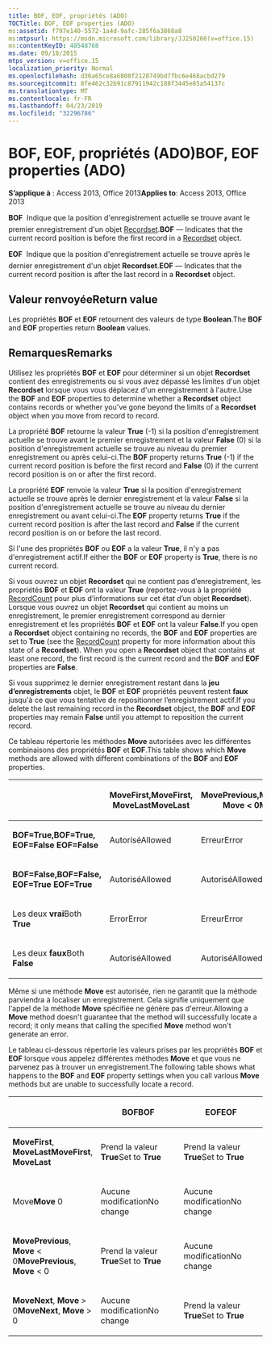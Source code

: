 ```yaml
---
title: BOF, EOF, propriétés (ADO)
TOCTitle: BOF, EOF properties (ADO)
ms:assetid: f797e140-5572-1a4d-9afc-285f6a3868a8
ms:mtpsurl: https://msdn.microsoft.com/library/JJ250260(v=office.15)
ms:contentKeyID: 48548768
ms.date: 09/18/2015
mtps_version: v=office.15
localization_priority: Normal
ms.openlocfilehash: d36a65ce8a6808f2128749bd7fbc6e468acbd279
ms.sourcegitcommit: 8fe462c32b91c87911942c188f3445e85a54137c
ms.translationtype: MT
ms.contentlocale: fr-FR
ms.lasthandoff: 04/23/2019
ms.locfileid: "32296786"
---
```

# <a name="bof-eof-properties-ado"></a><span data-ttu-id="70957-102">BOF, EOF, propriétés (ADO)</span><span class="sxs-lookup"><span data-stu-id="70957-102">BOF, EOF properties (ADO)</span></span>


<span data-ttu-id="70957-103">**S’applique à** : Access 2013, Office 2013</span><span class="sxs-lookup"><span data-stu-id="70957-103">**Applies to**: Access 2013, Office 2013</span></span>

<span data-ttu-id="70957-104">**BOF**  Indique que la position d'enregistrement actuelle se trouve avant le premier enregistrement d'un objet [Recordset](recordset-object-ado.md).</span><span class="sxs-lookup"><span data-stu-id="70957-104">**BOF** — Indicates that the current record position is before the first record in a [Recordset](recordset-object-ado.md) object.</span></span>

<span data-ttu-id="70957-105">**EOF**  Indique que la position d'enregistrement actuelle se trouve après le dernier enregistrement d'un objet **Recordset**.</span><span class="sxs-lookup"><span data-stu-id="70957-105">**EOF** — Indicates that the current record position is after the last record in a **Recordset** object.</span></span>

## <a name="return-value"></a><span data-ttu-id="70957-106">Valeur renvoyée</span><span class="sxs-lookup"><span data-stu-id="70957-106">Return value</span></span>

<span data-ttu-id="70957-107">Les propriétés **BOF** et **EOF** retournent des valeurs de type **Boolean**.</span><span class="sxs-lookup"><span data-stu-id="70957-107">The **BOF** and **EOF** properties return **Boolean** values.</span></span>

## <a name="remarks"></a><span data-ttu-id="70957-108">Remarques</span><span class="sxs-lookup"><span data-stu-id="70957-108">Remarks</span></span>

<span data-ttu-id="70957-109">Utilisez les propriétés **BOF** et **EOF** pour déterminer si un objet **Recordset** contient des enregistrements ou si vous avez dépassé les limites d'un objet **Recordset** lorsque vous vous déplacez d'un enregistrement à l'autre.</span><span class="sxs-lookup"><span data-stu-id="70957-109">Use the **BOF** and **EOF** properties to determine whether a **Recordset** object contains records or whether you've gone beyond the limits of a **Recordset** object when you move from record to record.</span></span>

<span data-ttu-id="70957-110">La propriété **BOF** retourne la valeur **True** (-1) si la position d'enregistrement actuelle se trouve avant le premier enregistrement et la valeur **False** (0) si la position d'enregistrement actuelle se trouve au niveau du premier enregistrement ou après celui-ci.</span><span class="sxs-lookup"><span data-stu-id="70957-110">The **BOF** property returns **True** (-1) if the current record position is before the first record and **False** (0) if the current record position is on or after the first record.</span></span>

<span data-ttu-id="70957-111">La propriété **EOF** renvoie la valeur **True** si la position d'enregistrement actuelle se trouve après le dernier enregistrement et la valeur **False** si la position d'enregistrement actuelle se trouve au niveau du dernier enregistrement ou avant celui-ci.</span><span class="sxs-lookup"><span data-stu-id="70957-111">The **EOF** property returns **True** if the current record position is after the last record and **False** if the current record position is on or before the last record.</span></span>

<span data-ttu-id="70957-112">Si l'une des propriétés **BOF** ou **EOF** a la valeur **True**, il n'y a pas d'enregistrement actif.</span><span class="sxs-lookup"><span data-stu-id="70957-112">If either the **BOF** or **EOF** property is **True**, there is no current record.</span></span>

<span data-ttu-id="70957-p101">Si vous ouvrez un objet **Recordset** qui ne contient pas d’enregistrement, les propriétés **BOF** et **EOF** ont la valeur **True** (reportez-vous à la propriété [RecordCount](recordcount-property-ado.md) pour plus d’informations sur cet état d’un objet **Recordset**). Lorsque vous ouvrez un objet **Recordset** qui contient au moins un enregistrement, le premier enregistrement correspond au dernier enregistrement et les propriétés **BOF** et **EOF** ont la valeur **False**.</span><span class="sxs-lookup"><span data-stu-id="70957-p101">If you open a **Recordset** object containing no records, the **BOF** and **EOF** properties are set to **True** (see the [RecordCount](recordcount-property-ado.md) property for more information about this state of a **Recordset**). When you open a **Recordset** object that contains at least one record, the first record is the current record and the **BOF** and **EOF** properties are **False**.</span></span>

<span data-ttu-id="70957-115">Si vous supprimez le dernier enregistrement restant dans la **jeu d’enregistrements** objet, le **BOF** et **EOF** propriétés peuvent restent **faux** jusqu'à ce que vous tentative de repositionner l’enregistrement actif.</span><span class="sxs-lookup"><span data-stu-id="70957-115">If you delete the last remaining record in the **Recordset** object, the **BOF** and **EOF** properties may remain **False** until you attempt to reposition the current record.</span></span>

<span data-ttu-id="70957-116">Ce tableau répertorie les méthodes **Move** autorisées avec les différentes combinaisons des propriétés **BOF** et **EOF**.</span><span class="sxs-lookup"><span data-stu-id="70957-116">This table shows which **Move** methods are allowed with different combinations of the **BOF** and **EOF** properties.</span></span>

<table>
<colgroup>
<col style="width: 20%" />
<col style="width: 20%" />
<col style="width: 20%" />
<col style="width: 20%" />
<col style="width: 20%" />
</colgroup>
<thead>
<tr class="header">
<th><p></p></th>
<th><p><span data-ttu-id="70957-117">MoveFirst,</span><span class="sxs-lookup"><span data-stu-id="70957-117">MoveFirst,</span></span><br />
<span data-ttu-id="70957-118">MoveLast</span><span class="sxs-lookup"><span data-stu-id="70957-118">MoveLast</span></span></p></th>
<th><p><span data-ttu-id="70957-119">MovePrevious,</span><span class="sxs-lookup"><span data-stu-id="70957-119">MovePrevious,</span></span><br />
<span data-ttu-id="70957-120">Move &lt; 0</span><span class="sxs-lookup"><span data-stu-id="70957-120">Move &lt; 0</span></span></p></th>
<th><p><br />
<span data-ttu-id="70957-121">Move 0</span><span class="sxs-lookup"><span data-stu-id="70957-121">Move 0</span></span></p></th>
<th><p><span data-ttu-id="70957-122">MoveNext,</span><span class="sxs-lookup"><span data-stu-id="70957-122">MoveNext,</span></span><br />
<span data-ttu-id="70957-123">Move &gt; 0</span><span class="sxs-lookup"><span data-stu-id="70957-123">Move &gt; 0</span></span></p></th>
</tr>
</thead>
<tbody>
<tr class="odd">
<td><p><span data-ttu-id="70957-124"><strong>BOF=True,</strong></span><span class="sxs-lookup"><span data-stu-id="70957-124"><strong>BOF=True,</strong></span></span><br /><span data-ttu-id="70957-125">
<strong>EOF=False</strong></span><span class="sxs-lookup"><span data-stu-id="70957-125">
<strong>EOF=False</strong></span></span></p></td>
<td><p><span data-ttu-id="70957-126">Autorisé</span><span class="sxs-lookup"><span data-stu-id="70957-126">Allowed</span></span></p></td>
<td><p><span data-ttu-id="70957-127">Erreur</span><span class="sxs-lookup"><span data-stu-id="70957-127">Error</span></span></p></td>
<td><p><span data-ttu-id="70957-128">Erreur</span><span class="sxs-lookup"><span data-stu-id="70957-128">Error</span></span></p></td>
<td><p><span data-ttu-id="70957-129">Autorisé</span><span class="sxs-lookup"><span data-stu-id="70957-129">Allowed</span></span></p></td>
</tr>
<tr class="even">
<td><p><span data-ttu-id="70957-130"><strong>BOF=False,</strong></span><span class="sxs-lookup"><span data-stu-id="70957-130"><strong>BOF=False,</strong></span></span><br /><span data-ttu-id="70957-131">
<strong>EOF=True</strong></span><span class="sxs-lookup"><span data-stu-id="70957-131">
<strong>EOF=True</strong></span></span></p></td>
<td><p><span data-ttu-id="70957-132">Autorisé</span><span class="sxs-lookup"><span data-stu-id="70957-132">Allowed</span></span></p></td>
<td><p><span data-ttu-id="70957-133">Autorisé</span><span class="sxs-lookup"><span data-stu-id="70957-133">Allowed</span></span></p></td>
<td><p><span data-ttu-id="70957-134">Erreur</span><span class="sxs-lookup"><span data-stu-id="70957-134">Error</span></span></p></td>
<td><p><span data-ttu-id="70957-135">Erreur</span><span class="sxs-lookup"><span data-stu-id="70957-135">Error</span></span></p></td>
</tr>
<tr class="odd">
<td><p><span data-ttu-id="70957-136">Les deux <strong>vrai</strong></span><span class="sxs-lookup"><span data-stu-id="70957-136">Both <strong>True</strong></span></span></p></td>
<td><p><span data-ttu-id="70957-137">Error</span><span class="sxs-lookup"><span data-stu-id="70957-137">Error</span></span></p></td>
<td><p><span data-ttu-id="70957-138">Erreur</span><span class="sxs-lookup"><span data-stu-id="70957-138">Error</span></span></p></td>
<td><p><span data-ttu-id="70957-139">Erreur</span><span class="sxs-lookup"><span data-stu-id="70957-139">Error</span></span></p></td>
<td><p><span data-ttu-id="70957-140">Error</span><span class="sxs-lookup"><span data-stu-id="70957-140">Error</span></span></p></td>
</tr>
<tr class="even">
<td><p><span data-ttu-id="70957-141">Les deux <strong>faux</strong></span><span class="sxs-lookup"><span data-stu-id="70957-141">Both <strong>False</strong></span></span></p></td>
<td><p><span data-ttu-id="70957-142">Autorisé</span><span class="sxs-lookup"><span data-stu-id="70957-142">Allowed</span></span></p></td>
<td><p><span data-ttu-id="70957-143">Autorisé</span><span class="sxs-lookup"><span data-stu-id="70957-143">Allowed</span></span></p></td>
<td><p><span data-ttu-id="70957-144">Autorisé</span><span class="sxs-lookup"><span data-stu-id="70957-144">Allowed</span></span></p></td>
<td><p><span data-ttu-id="70957-145">Autorisé</span><span class="sxs-lookup"><span data-stu-id="70957-145">Allowed</span></span></p></td>
</tr>
</tbody>
</table>


<span data-ttu-id="70957-146">Même si une méthode **Move** est autorisée, rien ne garantit que la méthode parviendra à localiser un enregistrement. Cela signifie uniquement que l'appel de la méthode **Move** spécifiée ne génère pas d'erreur.</span><span class="sxs-lookup"><span data-stu-id="70957-146">Allowing a **Move** method doesn't guarantee that the method will successfully locate a record; it only means that calling the specified **Move** method won't generate an error.</span></span>

<span data-ttu-id="70957-147">Le tableau ci-dessous répertorie les valeurs prises par les propriétés **BOF** et **EOF** lorsque vous appelez différentes méthodes **Move** et que vous ne parvenez pas à trouver un enregistrement.</span><span class="sxs-lookup"><span data-stu-id="70957-147">The following table shows what happens to the **BOF** and **EOF** property settings when you call various **Move** methods but are unable to successfully locate a record.</span></span>

<table>
<colgroup>
<col style="width: 33%" />
<col style="width: 33%" />
<col style="width: 33%" />
</colgroup>
<thead>
<tr class="header">
<th><p></p></th>
<th><p><span data-ttu-id="70957-148">BOF</span><span class="sxs-lookup"><span data-stu-id="70957-148">BOF</span></span></p></th>
<th><p><span data-ttu-id="70957-149">EOF</span><span class="sxs-lookup"><span data-stu-id="70957-149">EOF</span></span></p></th>
</tr>
</thead>
<tbody>
<tr class="odd">
<td><p><span data-ttu-id="70957-150"><strong>MoveFirst</strong>, <strong>MoveLast</strong></span><span class="sxs-lookup"><span data-stu-id="70957-150"><strong>MoveFirst</strong>, <strong>MoveLast</strong></span></span></p></td>
<td><p><span data-ttu-id="70957-151">Prend la valeur <strong>True</strong></span><span class="sxs-lookup"><span data-stu-id="70957-151">Set to <strong>True</strong></span></span></p></td>
<td><p><span data-ttu-id="70957-152">Prend la valeur <strong>True</strong></span><span class="sxs-lookup"><span data-stu-id="70957-152">Set to <strong>True</strong></span></span></p></td>
</tr>
<tr class="even">
<td><p><span data-ttu-id="70957-153"><strong></strong>Move</span><span class="sxs-lookup"><span data-stu-id="70957-153"><strong>Move</strong> 0</span></span></p></td>
<td><p><span data-ttu-id="70957-154">Aucune modification</span><span class="sxs-lookup"><span data-stu-id="70957-154">No change</span></span></p></td>
<td><p><span data-ttu-id="70957-155">Aucune modification</span><span class="sxs-lookup"><span data-stu-id="70957-155">No change</span></span></p></td>
</tr>
<tr class="odd">
<td><p><span data-ttu-id="70957-156"><strong>MovePrevious</strong>, <strong>Move</strong> &lt; 0</span><span class="sxs-lookup"><span data-stu-id="70957-156"><strong>MovePrevious</strong>, <strong>Move</strong> &lt; 0</span></span></p></td>
<td><p><span data-ttu-id="70957-157">Prend la valeur <strong>True</strong></span><span class="sxs-lookup"><span data-stu-id="70957-157">Set to <strong>True</strong></span></span></p></td>
<td><p><span data-ttu-id="70957-158">Aucune modification</span><span class="sxs-lookup"><span data-stu-id="70957-158">No change</span></span></p></td>
</tr>
<tr class="even">
<td><p><span data-ttu-id="70957-159"><strong>MoveNext</strong>, <strong>Move</strong> &gt; 0</span><span class="sxs-lookup"><span data-stu-id="70957-159"><strong>MoveNext</strong>, <strong>Move</strong> &gt; 0</span></span></p></td>
<td><p><span data-ttu-id="70957-160">Aucune modification</span><span class="sxs-lookup"><span data-stu-id="70957-160">No change</span></span></p></td>
<td><p><span data-ttu-id="70957-161">Prend la valeur <strong>True</strong></span><span class="sxs-lookup"><span data-stu-id="70957-161">Set to <strong>True</strong></span></span></p></td>
</tr>
</tbody>
</table>

